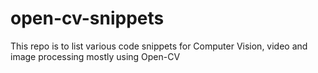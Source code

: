 # open-cv-snippets
This repo is to list various code snippets for Computer Vision, video and image processing mostly using Open-CV
